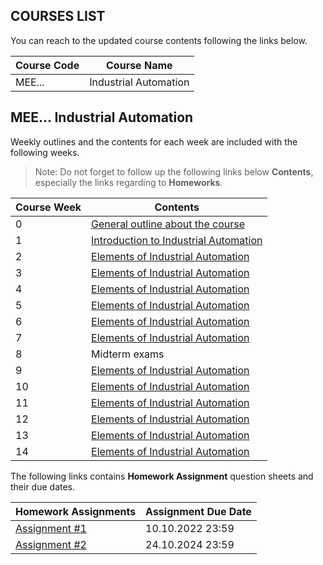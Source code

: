## COURSES LIST

You can reach to the updated course contents following the links below.

|Course Code|Course Name|
|--|--|
|MEE...|Industrial Automation|

## MEE... Industrial Automation

Weekly outlines and the contents for each week are included with the following weeks.

>Note: Do not forget to follow up the following links below **Contents**, especially the links regarding to **Homeworks**.

|Course Week|Contents|
|--|--|
|  0  |[General outline about the course](https://nailakcura.github.io/w0.pdf)|
|  1  |[Introduction to Industrial Automation](https://nailakcura.github.io/Industrial_Automation/w1_introduction.pdf)|
|  2  |[Elements of Industrial Automation](https://nailakcura.github.io/w2.pdf)|
|  3  |[Elements of Industrial Automation](https://nailakcura.github.io/w3.pdf)|
|  4  |[Elements of Industrial Automation](https://nailakcura.github.io/w4.pdf)|
|  5  |[Elements of Industrial Automation](https://nailakcura.github.io/w5.pdf)|
|  6  |[Elements of Industrial Automation](https://nailakcura.github.io/w6.pdf)|
|  7  |[Elements of Industrial Automation](https://nailakcura.github.io/w7.pdf)|
|  8  |Midterm exams|
|  9  |[Elements of Industrial Automation](https://nailakcura.github.io/w8.pdf)|
|  10 |[Elements of Industrial Automation](https://nailakcura.github.io/w9.pdf)|
|  11 |[Elements of Industrial Automation](https://nailakcura.github.io/w10.pdf)|
|  12 |[Elements of Industrial Automation](https://nailakcura.github.io/w11.pdf)|
|  13 |[Elements of Industrial Automation](https://nailakcura.github.io/w12.pdf)|
|  14 |[Elements of Industrial Automation](https://nailakcura.github.io/w13.pdf)|

The following links contains **Homework Assignment** question sheets and their due dates.

|Homework Assignments|Assignment Due Date|
|--|--|
|  [Assignment #1](https://nailakcura.github.io/HW1.pdf)  | 10.10.2022 23:59|
|  [Assignment #2](https://nailakcura.github.io/HW2.pdf)  | 24.10.2024 23:59|

<!--- 

[nailakcura.github.io](https://nailakcura.github.io)

You can use the [editor on GitHub](https://github.com/nailakcura/nailakcura.github.io/edit/main/README.md) to maintain and preview the content for your website in Markdown files.

Whenever you commit to this repository, GitHub Pages will run [Jekyll](https://jekyllrb.com/) to rebuild the pages in your site, from the content in your Markdown files.

### Markdown

Markdown is a lightweight and easy-to-use syntax for styling your writing. It includes conventions for

```markdown
Syntax highlighted code block

# Header 1
## Header 2
### Header 3

- Bulleted
- List

1. Numbered
2. List

**Bold** and _Italic_ and `Code` text

[Link](url) and ![Image](src)
```

For more details see [Basic writing and formatting syntax](https://docs.github.com/en/github/writing-on-github/getting-started-with-writing-and-formatting-on-github/basic-writing-and-formatting-syntax).

### Jekyll Themes

Your Pages site will use the layout and styles from the Jekyll theme you have selected in your [repository settings](https://github.com/nailakcura/nailakcura.github.io/settings/pages). The name of this theme is saved in the Jekyll `_config.yml` configuration file.

### Support or Contact

Having trouble with Pages? Check out our [documentation](https://docs.github.com/categories/github-pages-basics/) or [contact support](https://support.github.com/contact) and we’ll help you sort it out.

--->
